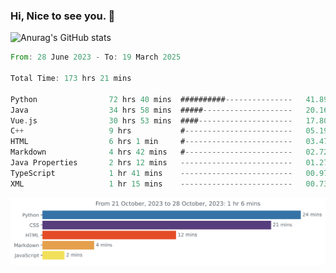 ### Hi, Nice to see you. 👋

<!--
**EtherFin/EtherFin** is a ✨ _special_ ✨ repository because its `README.md` (this file) appears on your GitHub profile.

Here are some ideas to get you started:

- 🔭 I’m currently working on ...
- 🌱 I’m currently learning ...
- 👯 I’m looking to collaborate on ...
- 🤔 I’m looking for help with ...
- 💬 Ask me about ...
- 📫 How to reach me: ...
- 😄 Pronouns: ...
- ⚡ Fun fact: ...
-->


![Anurag's GitHub stats](https://github-readme-stats.vercel.app/api?username=EtherFin&bg_color=30,e96443,e97f43,e99943,e9b443,e9ce43,e9e843,d3e943,bee943,a9e943,94e943&title_color=fff&text_color=000&show_icons=true&icon_color=000)


<!--START_SECTION:waka-->

```rust
From: 28 June 2023 - To: 19 March 2025

Total Time: 173 hrs 21 mins

Python                72 hrs 40 mins  ##########---------------   41.89 %
Java                  34 hrs 58 mins  #####--------------------   20.16 %
Vue.js                30 hrs 53 mins  ####---------------------   17.80 %
C++                   9 hrs           #------------------------   05.19 %
HTML                  6 hrs 1 min     #------------------------   03.47 %
Markdown              4 hrs 42 mins   #------------------------   02.72 %
Java Properties       2 hrs 12 mins   -------------------------   01.27 %
TypeScript            1 hr 41 mins    -------------------------   00.97 %
XML                   1 hr 15 mins    -------------------------   00.73 %
```

<!--END_SECTION:waka-->

<img
  src="https://github.com/EtherFin/EtherFin/blob/master/images/stat.svg"
  alt="Work Dashboard"
/>

